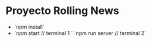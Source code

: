 # Proyecto Rolling News

- ´npm install´
- ´npm start // terminal 1 ´
´npm run server // terminal 2´
